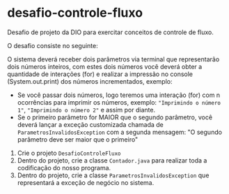 # desafio-controle-fluxo
Desafio de projeto da DIO para exercitar conceitos de controle de fluxo.

O desafio consiste no seguinte:

O sistema deverá receber dois parâmetros via terminal que representarão dois números inteiros, com estes dois números você deverá obter a quantidade de interações (for) e realizar a impressão no console (System.out.print) dos números incrementados, exemplo:

- Se você passar dois números, logo teremos uma interação (for) com n ocorrências para imprimir os números, exemplo: `"Imprimindo o número 1"`, `"Imprimindo o número 2"` e assim por diante.
- Se o primeiro parâmetro for MAIOR que o segundo parâmetro, você deverá lançar a exceção customizada chamada de `ParametrosInvalidosException` com a segunda mensagem: "O segundo parâmetro deve ser maior que o primeiro"

1. Crie o projeto `DesafioControleFluxo`
2. Dentro do projeto, crie a classe `Contador.java` para realizar toda a codificação do nosso programa.
3. Dentro do projeto, crie a classe `ParametrosInvalidosException` que representará a exceção de negócio no sistema.
